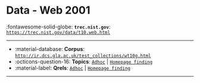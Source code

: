 # Data - Web 2001 

:fontawesome-solid-globe: **`trec.nist.gov`**: [`https://trec.nist.gov/data/t10.web.html`](https://trec.nist.gov/data/t10.web.html)

---

- :material-database: **Corpus**: [`http://ir.dcs.gla.ac.uk/test_collections/wt10g.html`](http://ir.dcs.gla.ac.uk/test_collections/wt10g.html)
- :octicons-question-16: **Topics**: [`Adhoc`](https://trec.nist.gov/data/topics_eng/topics.501-550.txt) | [`Homepage finding`](https://trec.nist.gov/data/topics_eng/entry_page_topics.1-145.txt)
- :material-label: **Qrels**: [`Adhoc`](https://trec.nist.gov/data/qrels_eng/adhoc_qrels.txt) | [`Homepage finding`](https://trec.nist.gov/data/qrels_eng/homepage_qrels.txt)


---

